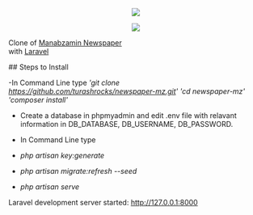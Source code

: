 <p align="center"><img src="https://www.mzamin.com/asset/images/logos.png"></p>
<p align="center"><img src="https://laravel.com/assets/img/components/logo-laravel.svg"></p>

<p>
Clone of  <a href="https://www.mzamin.com/">Manabzamin Newspaper</a><br/>
with <a href="https://laravel.com/">Laravel</a>
</p>
## Steps to Install

-In Command Line type
*'git clone https://github.com/turashrocks/newspaper-mz.git'*
*'cd newspaper-mz'*
*'composer install'*

- Create a database in phpmyadmin and edit .env file with relavant information in DB_DATABASE, DB_USERNAME, DB_PASSWORD.

- In Command Line type
- *php artisan key:generate*
- *php artisan migrate:refresh --seed*
- *php artisan serve*

Laravel development server started: <http://127.0.0.1:8000>
